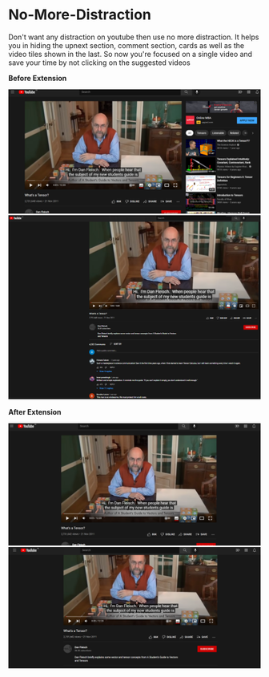 # No-More-Distraction

Don't want any distraction on youtube then use no more distraction. It helps you in hiding the upnext section, comment section, cards as well as the video tiles shown in the last. So now you're focused on a single video and save your time by not clicking on the suggested videos

**Before Extension**


![Screenshot of side bar on youtube](https://github.com/Bazgha19/No-More-Distraction/blob/master/example/Screenshot%202022-01-10%20193138.png)
![Screenshot of comment section on youtube](https://github.com/Bazgha19/No-More-Distraction/blob/master/example/Screenshot%202022-01-10%20193310.png)

**After Extension**

![Screenshot of youtube without side bar](https://github.com/Bazgha19/No-More-Distraction/blob/master/example/Screenshot%202022-01-10%20192910.png)
![Screenshot of youtube without comment section](https://github.com/Bazgha19/No-More-Distraction/blob/master/example/Screenshot%202022-01-10%20193004.png)

